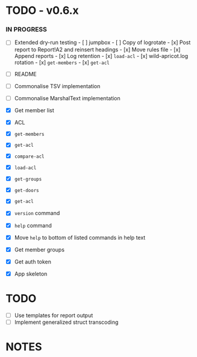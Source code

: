 # TODO - v0.6.x

### IN PROGRESS

- [ ] Extended dry-run testing
      - [ ] jumpbox
      - [ ] Copy of logrotate 
      - [x] Post report to Report!A2 and reinsert headings
      - [x] Move rules file
      - [x] Append reports
      - [x] Log retention
      - [x] `load-acl`
      - [x] wild-apricot.log rotation
      - [x] `get-members`
      - [x] `get-acl`

- [ ] README
- [ ] Commonalise TSV implementation
- [ ] Commonalise MarshalText implementation

- [x] Get member list
- [x] ACL
- [x] `get-members`
- [x] `get-acl`
- [x] `compare-acl`
- [x] `load-acl`
- [x] `get-groups`
- [x] `get-doors`
- [x] `get-acl`
- [x] `version` command
- [x] `help` command
- [x] Move `help` to bottom of listed commands in help text
- [x] Get member groups
- [x] Get auth token
- [x] App skeleton

# TODO

- [ ] Use templates for report output
- [ ] Implement generalized struct transcoding

# NOTES